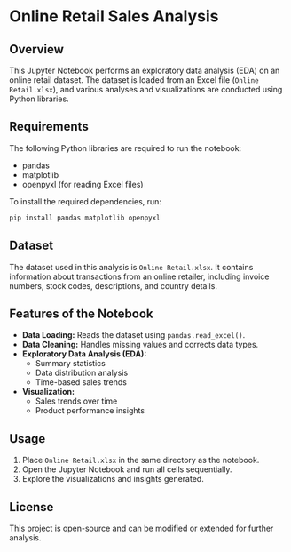 # Online Retail Sales Analysis

## Overview
This Jupyter Notebook performs an exploratory data analysis (EDA) on an online retail dataset. The dataset is loaded from an Excel file (`Online Retail.xlsx`), and various analyses and visualizations are conducted using Python libraries.

## Requirements
The following Python libraries are required to run the notebook:

- pandas
- matplotlib
- openpyxl (for reading Excel files)

To install the required dependencies, run:
```bash
pip install pandas matplotlib openpyxl
```

## Dataset
The dataset used in this analysis is `Online Retail.xlsx`. It contains information about transactions from an online retailer, including invoice numbers, stock codes, descriptions, and country details.

## Features of the Notebook
- **Data Loading:** Reads the dataset using `pandas.read_excel()`.
- **Data Cleaning:** Handles missing values and corrects data types.
- **Exploratory Data Analysis (EDA):**
  - Summary statistics
  - Data distribution analysis
  - Time-based sales trends
- **Visualization:**
  - Sales trends over time
  - Product performance insights

## Usage
1. Place `Online Retail.xlsx` in the same directory as the notebook.
2. Open the Jupyter Notebook and run all cells sequentially.
3. Explore the visualizations and insights generated.

## License
This project is open-source and can be modified or extended for further analysis.


